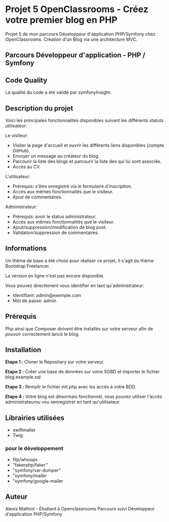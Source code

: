 # Projet 5 OpenClassrooms - Créez votre premier blog en PHP 

Projet 5 de mon parcours Développeur d'application PHP/Symfony chez OpenClassrooms. Création d'un Blog via une architecture MVC.


## Parcours Développeur d'application - PHP / Symfony

## Code Quality

La qualité du code a été validé par symfonyInsight.

## Description du projet
Voici les principales fonctionnalités disponibles suivant les différents statuts utilisateur:

Le visiteur:
<ul>
<li>Visiter la page d'accueil et ouvrir les différents liens disponibles (compte GitHub).</li>
<li>Envoyer un message au créateur du blog.</li>
<li>Parcourir la liste des blogs et parcourir la liste des qui lui sont associés.</li>
<li>Accès au CV.</li>
</ul>
L'utilisateur:
<ul>
<li>Prérequis: s'être enregistré via le formulaire d'inscription.</li>
<li>Accès aux mêmes fonctionnaités que le visiteur.</li>
<li>Ajout de commentaires.</li>

</ul>
Administrateur:
<ul>
<li>Prérequis: avoir le status administrateur.</li>
<li>Accès aux mêmes fonctionnalités que le visiteur.</li>
<li>Ajout/suppression/modification de blog post.</li>
<li>Validation/suppression de commentaires.</li>

</ul>

## Informations

Un thème de base a été choisi pour réaliser ce projet, il s'agit du thème Bootstrap Freelancer.

La version en ligne n'est pas encore disponible.

Vous pouvez directement vous identifier en tant qu'administrateur:

<ul>
<li>Identifiant: admin@exemple.com</li>
<li>Mot de passe: admin</li>
</ul>

## Prérequis
Php ainsi que Composer doivent être installés sur votre serveur afin de pouvoir correctement lancé le blog.

## Installation

**Etape 1 :** Cloner le Repositary sur votre serveur.

**Etape 2 :** Créer une base de données sur votre SGBD et importer le fichier blog.example.sql

**Etape 3 :** Remplir le fichier init.php avec les accès à votre BDD.

**Etape 4 :** Votre blog est désormais fonctionnel, vous pouvez utiliser l'accès administrateurou vou senregistrer en tant qu'utilisateur.

## Librairies utilisées
<ul>
<li>swiftmailer</li>
<li>Twig</li>
</ul>

### pour le développement
<ul>
 <li>filp/whoops</li>
 <li>"fakerphp/faker"</li>
 <li> "symfony/var-dumper"</li>
 <li>"symfony/mailer</li>
 <li>"symfony/google-mailer</li>
</ul>

## Auteur

Alexis Mathiot - Étudiant à Openclassrooms Parcours suivi Développeur d'application PHP/Symfony


